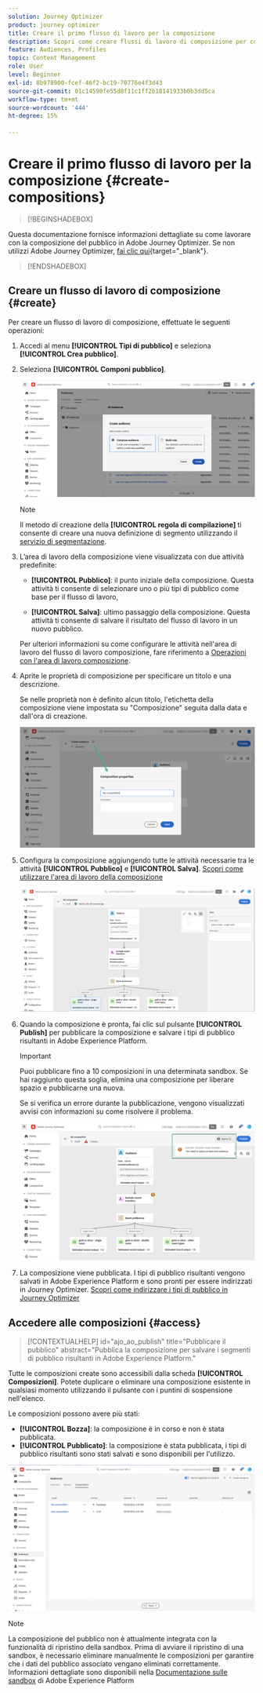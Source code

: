 ```yaml
---
solution: Journey Optimizer
product: journey optimizer
title: Creare il primo flusso di lavoro per la composizione
description: Scopri come creare flussi di lavoro di composizione per combinare e disporre i tipi di pubblico esistenti.
feature: Audiences, Profiles
topic: Content Management
role: User
level: Beginner
exl-id: 8b978900-fcef-46f2-bc19-70776e4f3d43
source-git-commit: 01c14590fe55d8f11c1ff2b18141933b0b3dd5ca
workflow-type: tm+mt
source-wordcount: '444'
ht-degree: 15%

---
```


# Creare il primo flusso di lavoro per la composizione {#create-compositions}

>[!BEGINSHADEBOX]

Questa documentazione fornisce informazioni dettagliate su come lavorare con la composizione del pubblico in Adobe Journey Optimizer. Se non utilizzi Adobe Journey Optimizer, [fai clic qui](https://experienceleague.adobe.com/docs/experience-platform/segmentation/ui/audience-composition.html?lang=it){target="_blank"}.

>[!ENDSHADEBOX]

## Creare un flusso di lavoro di composizione {#create}

Per creare un flusso di lavoro di composizione, effettuate le seguenti operazioni:

1. Accedi al menu **[!UICONTROL Tipi di pubblico]** e seleziona **[!UICONTROL Crea pubblico]**.

1. Seleziona **[!UICONTROL Componi pubblico]**.

   ![](assets/audiences-create.png)

   >[!NOTE]
   >
   >Il metodo di creazione della **[!UICONTROL regola di compilazione]** ti consente di creare una nuova definizione di segmento utilizzando il [servizio di segmentazione](https://experienceleague.adobe.com/docs/experience-platform/segmentation/ui/overview.html?lang=it).

1. L’area di lavoro della composizione viene visualizzata con due attività predefinite:

   * **[!UICONTROL Pubblico]**: il punto iniziale della composizione. Questa attività ti consente di selezionare uno o più tipi di pubblico come base per il flusso di lavoro,

   * **[!UICONTROL Salva]**: ultimo passaggio della composizione. Questa attività ti consente di salvare il risultato del flusso di lavoro in un nuovo pubblico.

   Per ulteriori informazioni su come configurare le attività nell&#39;area di lavoro del flusso di lavoro composizione, fare riferimento a [Operazioni con l&#39;area di lavoro composizione](composition-canvas.md).

1. Aprite le proprietà di composizione per specificare un titolo e una descrizione.

   Se nelle proprietà non è definito alcun titolo, l&#39;etichetta della composizione viene impostata su &quot;Composizione&quot; seguita dalla data e dall&#39;ora di creazione.

   ![](assets/audiences-properties.png)

1. Configura la composizione aggiungendo tutte le attività necessarie tra le attività **[!UICONTROL Pubblico]** e **[!UICONTROL Salva]**. [Scopri come utilizzare l&#39;area di lavoro della composizione](composition-canvas.md)

   ![](assets/audiences-publish.png)

1. Quando la composizione è pronta, fai clic sul pulsante **[!UICONTROL Publish]** per pubblicare la composizione e salvare i tipi di pubblico risultanti in Adobe Experience Platform.

   >[!IMPORTANT]
   >
   >Puoi pubblicare fino a 10 composizioni in una determinata sandbox. Se hai raggiunto questa soglia, elimina una composizione per liberare spazio e pubblicarne una nuova.

   Se si verifica un errore durante la pubblicazione, vengono visualizzati avvisi con informazioni su come risolvere il problema.

   ![](assets/audiences-alerts.png)

1. La composizione viene pubblicata. I tipi di pubblico risultanti vengono salvati in Adobe Experience Platform e sono pronti per essere indirizzati in Journey Optimizer. [Scopri come indirizzare i tipi di pubblico in Journey Optimizer](../audience/about-audiences.md#segments-in-journey-optimizer)

## Accedere alle composizioni {#access}

>[!CONTEXTUALHELP]
>id="ajo_ao_publish"
>title="Pubblicare il pubblico"
>abstract="Pubblica la composizione per salvare i segmenti di pubblico risultanti in Adobe Experience Platform."

Tutte le composizioni create sono accessibili dalla scheda **[!UICONTROL Composizioni]**. Potete duplicare o eliminare una composizione esistente in qualsiasi momento utilizzando il pulsante con i puntini di sospensione nell&#39;elenco.

Le composizioni possono avere più stati:

* **[!UICONTROL Bozza]**: la composizione è in corso e non è stata pubblicata.
* **[!UICONTROL Pubblicato]**: la composizione è stata pubblicata, i tipi di pubblico risultanti sono stati salvati e sono disponibili per l&#39;utilizzo.

![](assets/audiences-compositions.png)

>[!NOTE]
>
>La composizione del pubblico non è attualmente integrata con la funzionalità di ripristino della sandbox. Prima di avviare il ripristino di una sandbox, è necessario eliminare manualmente le composizioni per garantire che i dati del pubblico associato vengano eliminati correttamente. Informazioni dettagliate sono disponibili nella [Documentazione sulle sandbox](https://experienceleague.adobe.com/docs/experience-platform/sandbox/ui/user-guide.html#delete-audience-compositions) di Adobe Experience Platform
